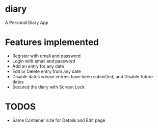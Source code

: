 # diary

A Personal Diary App

# Features implemented

 - Register with email and password
 - Login with email and password
 - Add an entry for any date
 - Edit or Delete entry from any date
 - Disable dates whose entries have been submitted, and Disable future dates
 - Secured the diary with Screen Lock

# TODOS

 - Same Container size for Details and Edit page